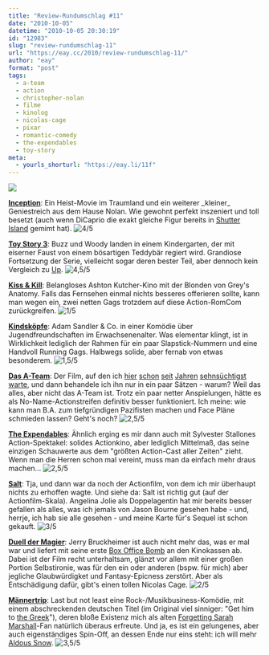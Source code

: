 ```yaml
---
title: "Review-Rundumschlag #11"
date: "2010-10-05"
datetime: "2010-10-05 20:30:19"
id: "12983"
slug: "review-rundumschlag-11"
url: "https://eay.cc/2010/review-rundumschlag-11/"
author: "eay"
format: "post"
tags:
  - a-team
  - action
  - christopher-nolan
  - filme
  - kinolog
  - nicolas-cage
  - pixar
  - romantic-comedy
  - the-expendables
  - toy-story
meta:
  - yourls_shorturl: "https://eay.li/11f"
---
```


![](https://eay.cc/uploads/2010/reviewrundumschlag11.jpg)

[**Inception**](http://www.imdb.com/title/tt1375666/): Ein Heist-Movie im Traumland und ein weiterer \_kleiner\_ Geniestreich aus dem Hause Nolan. Wie gewohnt perfekt inszeniert und toll besetzt (auch wenn DiCaprio die exakt gleiche Figur bereits in [Shutter Island](//eay.cc/2010/review-rundumschlag-9-teil-1/) gemimt hat). ![4/5](/uploads/pages/emdb/s_4.gif)

[**Toy Story 3**](http://www.imdb.com/title/tt0435761/): Buzz und Woody landen in einem Kindergarten, der mit eiserner Faust von einem bösartigen Teddybär regiert wird. Grandiose Fortsetzung der Serie, vielleicht sogar deren bester Teil, aber dennoch kein Vergleich zu [Up](//eay.cc/2009/review-rundumschlag-4/). ![4,5/5](/uploads/pages/emdb/s_4-5.gif)

[**Kiss & Kill**](http://www.imdb.com/title/tt1103153/): Belangloses Ashton Kutcher-Kino mit der Blonden von Grey's Anatomy. Falls das Fernsehen einmal nichts besseres offerieren sollte, kann man wegen ein, zwei netten Gags trotzdem auf diese Action-RomCom zurückgreifen. ![1/5](/uploads/pages/emdb/s_1.gif)

[**Kindsköpfe**](http://www.imdb.com/title/tt1375670/): Adam Sandler & Co. in einer Komödie über Jugendfreundschaften im Erwachsenenalter. Was elementar klingt, ist in Wirklichkeit lediglich der Rahmen für ein paar Slapstick-Nummern und eine Handvoll Running Gags. Halbwegs solide, aber fernab von etwas besonderem. ![1,5/5](/uploads/pages/emdb/s_1-5.gif)

[**Das A-Team**](http://www.imdb.com/title/tt0429493/): Der Film, auf den ich [hier](//eay.cc/2008/rampage-jackson-als-ba-baracus/) [schon](//eay.cc/2008/woody-harrelson-ist-murdock/) [seit](//eay.cc/2007/john-singleton-ist-das-a-team/) [Jahren](//eay.cc/2007/the-new-a-team/) [sehnsüchtigst](//eay.cc/2009/its-here-the-new-a-team/) [warte](//eay.cc/2010/trailer-zur-a-team-verfilmung/), und dann behandele ich ihn nur in ein paar Sätzen - warum? Weil das alles, aber nicht das A-Team ist. Trotz ein paar netter Anspielungen, hätte es als No-Name-Actionstreifen definitiv besser funktioniert. Ich meine: wie kann man B.A. zum tiefgründigen Pazifisten machen und Face Pläne schmieden lassen? Geht's noch? ![2,5/5](/uploads/pages/emdb/s_2-5.gif)

[**The Expendables**](http://www.imdb.com/title/tt1320253/): Ähnlich erging es mir dann auch mit Sylvester Stallones Action-Spektakel: solides Actionkino, aber lediglich Mittelmaß, das seine einzigen Schauwerte aus dem "größten Action-Cast aller Zeiten" zieht. Wenn man die Herren schon mal vereint, muss man da einfach mehr draus machen... ![2,5/5](/uploads/pages/emdb/s_2-5.gif)

[**Salt**](http://www.imdb.com/title/tt0944835/): Tja, und dann war da noch der Actionfilm, von dem ich mir überhaupt nichts zu erhoffen wagte. Und siehe da: Salt ist richtig gut (auf der Actionfilm-Skala). Angelina Jolie als Doppelagentin hat mir bereits besser gefallen als alles, was ich jemals von Jason Bourne gesehen habe - und, herrje, ich hab sie alle gesehen - und meine Karte für's Sequel ist schon gekauft. ![3/5](/uploads/pages/emdb/s_3.gif)

[**Duell der Magier**](http://www.imdb.com/title/tt0963966/): Jerry Bruckheimer ist auch nicht mehr das, was er mal war und liefert mit seine erste [Box Office Bomb](http://en.wikipedia.org/wiki/Box_office_bomb) an den Kinokassen ab. Dabei ist der Film recht unterhaltsam, glänzt vor allem mit einer großen Portion Selbstironie, was für den ein oder anderen (bspw. für mich) aber jegliche Glaubwürdigket und Fantasy-Epicness zerstört. Aber als Entschädigung dafür, gibt's einen tollen Nicolas Cage. ![2/5](/uploads/pages/emdb/s_2.gif)

[**Männertrip**](http://www.imdb.com/title/tt1226229/): Last but not least eine Rock-/Musikbusiness-Komödie, mit einem abschreckenden deutschen Titel (im Original viel sinniger: "Get him to [the Greek](http://www.greektheatrela.com/)"), deren bloße Existenz mich als alten [Forgetting Sarah Marshall](//eay.cc/2008/forgetting-kristen-bell/)\-Fan natürlich überaus erfreute. Und ja, es ist ein gelungenes, aber auch eigenständiges Spin-Off, an dessen Ende nur eins steht: ich will mehr [Aldous Snow](http://www.infantsorrowband.com/). ![3,5/5](/uploads/pages/emdb/s_3-5.gif)
